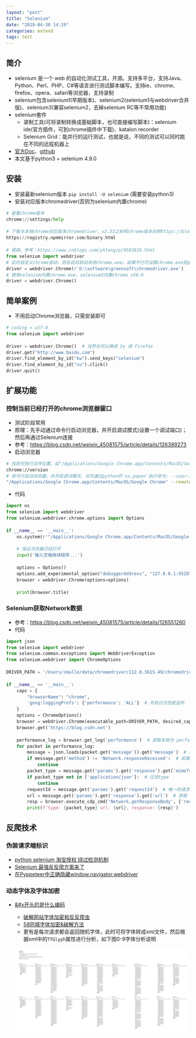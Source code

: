 ```yaml
---
layout: "post"
title: "Selenium"
date: "2019-04-30 14:29"
categories: extend
tags: test
---
```


## 简介

- selenium 是一个 web 的自动化测试工具，开源。支持多平台，支持Java、Python、Perl、PHP、C#等语言进行测试脚本编写。支持ie、chrome、firefox、opera、safari等浏览器，支持录制
- selenium包含selenium1(早期版本)、selenium2(selenium1与webdriver合并版)、selenium3(兼容selenium2，去掉selenium RC等不常用功能)
- selenium套件
    - 录制工具(可将录制转换成基础脚本，也可直接编写脚本)：selenium ide(官方插件，可到chrome插件中下载)、katalon recorder
    - Selenium Grid：能并行的运行测试，也就是说，不同的测试可以同时跑在不同的远程机器上
- [官方Doc](https://docs.seleniumhq.org/docs/)、[github](https://github.com/SeleniumHQ/selenium)
- 本文基于python3 + selenium 4.9.0

## 安装

- 安装最新selenium版本 `pip install -U selenium` (需要安装python3)
- 安装对应版本chromedriver(否则为selenium内置chrome)
    
```py
# 查看chrome版本
chrome://settings/help

# 下载与本地chrome对应版本chromedriver，v2.33之前和chrome版本对照https://blog.csdn.net/morling05/article/details/81094151，
https://registry.npmmirror.com/binary.html

# 使用。参考：https://www.cnblogs.com/yhleng/p/9503819.html
from selenium import webdriver
# 此时自定义chrome驱动，则会自动启动系统chrome.exe，如果不行可设置chrome.exe到path
driver = webdriver.Chrome(r'D:\software\greensoft\chromedriver.exe')
# 使用selenium内置chrome.exe，selenium3内置chrome v50.0
driver = webdriver.Chrome()
```

## 简单案例

- 不用启动Chrome浏览器，只需安装即可

```py
# coding = utf-8
from selenium import webdriver

driver = webdriver.Chrome()  # 当然也可以换成 Ie 或 Firefox
driver.get("http://www.baidu.com")
driver.find_element_by_id("kw").send_keys("selenium")
driver.find_element_by_id("su").click()
driver.quit()
```

## 扩展功能

### 控制当前已经打开的chrome浏览器窗口

- 测试阶段常用
- 原理：先手动通过命令行启动浏览器，并开启调试模式(设置一个调试端口)；然后再通过Selenium连接
- 参考：https://blog.csdn.net/weixin_45081575/article/details/126389273
- 启动浏览器

```bash
# 找到可执行文件位置，如"/Applications/Google Chrome.app/Contents/MacOS/Google Chrome"
chrome://version
# 命令行启动浏览器，并开启调试模式，也可通过python的`os.popen`执行命令; --user-data-dir会自动创建
"/Applications/Google Chrome.app/Contents/MacOS/Google Chrome" --remote-debugging-port=9528 --user-data-dir="/tmp/selenium"
```
- 代码

```py
import os
from selenium import webdriver
from selenium.webdriver.chrome.options import Options

if __name__ == '__main__':
    os.system(r'"/Applications/Google Chrome.app/Contents/MacOS/Google Chrome" --remote-debugging-port=9528 --user-data-dir="/tmp/selenium"')
	
	# 保证浏览器已经打开
    input('输入空格继续程序...')
	
    options = Options()
    options.add_experimental_option("debuggerAddress", "127.0.0.1:9528")
    browser = webdriver.Chrome(options=options)

    print(browser.title)
```

### Selenium获取Network数据

- 参考：https://blog.csdn.net/weixin_45081575/article/details/126551260
- 代码

```py
import json
from selenium import webdriver
from selenium.common.exceptions import WebDriverException
from selenium.webdriver import ChromeOptions

DRIVER_PATH = '/Users/smalle/data/chromedriver/112.0.5615.49/chromedriver'

if __name__ == '__main__':
    caps = {
        "browserName": "chrome",
        'goog:loggingPrefs': {'performance': 'ALL'}  # 开启日志性能监听
    }
    options = ChromeOptions()
    browser = webdriver.Chrome(executable_path=DRIVER_PATH, desired_capabilities=caps, options=options)  # 启动浏览器
    browser.get('https://blog.csdn.net')

    performance_log = browser.get_log('performance')  # 获取名称为 performance 的日志
    for packet in performance_log:
        message = json.loads(packet.get('message')).get('message')  # 获取message的数据
        if message.get('method') != 'Network.responseReceived':  # 如果method 不是 responseReceived 类型就不往下执行
            continue
        packet_type = message.get('params').get('response').get('mimeType')  # 获取该请求返回的type
        if packet_type not in ['application/json']:  # 过滤type
            continue
        requestId = message.get('params').get('requestId')  # 唯一的请求标识符。相当于该请求的身份证
        url = message.get('params').get('response').get('url')  # 获取 该请求  url
        resp = browser.execute_cdp_cmd('Network.getResponseBody', {'requestId': requestId})  # selenium调用 cdp
        print(f'type: {packet_type} url: {url}, response: {resp}')
```

## 反爬技术

### 伪装请求端标识

- [python selenium 淘宝授权 绕过检测机制](https://www.cnblogs.com/Denny_Yang/p/14764326.html)
- [Selenium 最强反反爬方案来了](https://blog.csdn.net/wuShiJingZuo/article/details/115987011)
- [在Pyppeteer中正确隐藏window.navigator.webdriver](https://blog.51cto.com/u_15023263/2559145)

### 动态字体及字体加密

- [&#x开头的是什么编码](https://www.jianshu.com/p/6dcefb2a59b2)
    - [破解网站字体加密和反反爬虫](https://www.cnblogs.com/geeksongs/p/14351576.html)
    - [58同城字体加密&破解方法](https://www.cnblogs.com/q1ang/p/10176936.html)
    - 更有是每次请求都会返回随机字体，此时可将字体转成xml文件，然后根据xml中的`TTGlyph`属性进行分析，如下图0-9字体分析说明

    ![字体分析](/data/images/extend/%E5%AD%97%E4%BD%93%E5%88%86%E6%9E%90.jpg)

